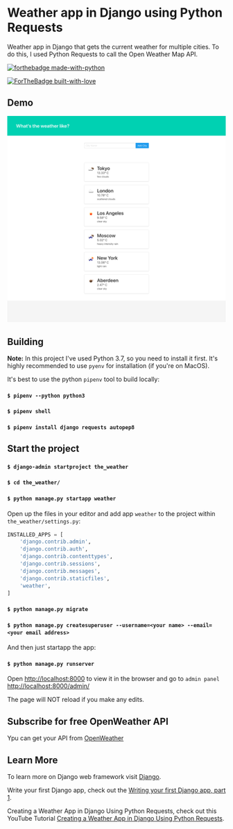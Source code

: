 # Weather app in Django using Python Requests

Weather app in Django that gets the current weather for multiple cities. To do this, I used Python Requests to call the Open Weather Map API.



[![forthebadge made-with-python](http://ForTheBadge.com/images/badges/made-with-python.svg)](https://www.python.org/)

[![ForTheBadge built-with-love](http://ForTheBadge.com/images/badges/built-with-love.svg)](https://GitHub.com/Naereen/)

## Demo
![](img/WeatherApp.png)

## Building

**Note:** In this project I've used Python 3.7, so you need to install it first. It's highly recommended to use `pyenv` for installation (if you're on MacOS).

It's best to use the python `pipenv` tool to build locally:

#### `$ pipenv --python python3`
#### `$ pipenv shell`
#### `$ pipenv install django requests autopep8`

## Start the project

#### `$ django-admin startproject the_weather`
#### `$ cd the_weather/`
#### `$ python manage.py startapp weather`

Open up the files in your editor and add app `weather` to the project within `the_weather/settings.py`:

```python
INSTALLED_APPS = [
    'django.contrib.admin',
    'django.contrib.auth',
    'django.contrib.contenttypes',
    'django.contrib.sessions',
    'django.contrib.messages',
    'django.contrib.staticfiles',
    'weather',
]
```
#### `$ python manage.py migrate`
#### `$ python manage.py createsuperuser --username=<your name> --email=<your email address>`

And then just startapp the app:

#### `$ python manage.py runserver`

Open [http://localhost:8000](http://localhost:8000) to view it in the browser and go to `admin panel` [http://localhost:8000/admin/](http://localhost:8000/admin/)

The page will NOT reload if you make any edits.<br>

## Subscribe for free OpenWeather API

Ypu can get your API from [OpenWeather](https://home.openweathermap.org/)

## Learn More

To learn more on Django web framework visit [Django](https://www.djangoproject.com/).

Write your first Django app, check out the [Writing your first Django app, part 1](https://docs.djangoproject.com/en/2.2/intro/tutorial01/).

Creating a Weather App in Django Using Python Requests, check out this YouTube Tutorial [Creating a Weather App in Django Using Python Requests](https://www.youtube.com/watch?v=v7xjdXWZafY&t=65s).
